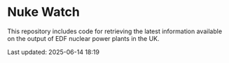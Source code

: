 # Nuke Watch

This repository includes code for retrieving the latest information available on the output of EDF nuclear power plants in the UK.

Last updated: 2025-06-14 18:19